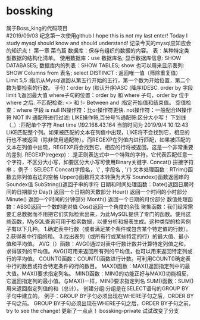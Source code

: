 # bossking
属于Boss_king的代码项目<br>
#2019/09/03 纪念第一次使用github 
I hope this is not my last enter!
Today I study mysql should know and should understand!
记录今天的mysql应知应会的知识点！
第一章 菜鸟篇
 数据库：保存有组织的数据的内容。
 表：某种特定类型数据的结构化清单。
 使用数据库：use 数据库名;
 显示数据库信息: SHOW DATABASES;
 数据库内的列表：SHOW TABLES;
 show 也可以用来显示表列: SHOW Columns from 表名;
 select DISTINCT : 返回唯一值（筛除重复值）
 Limit 5,5 :指示从Mysql返回从第五行开始的五行，第一个数为开始位置，第二个数为要检索的行数。
 子句：order by (默认升序)ASC (降序)DESC.
 order by 字段 limit 1;返回最大值
 where子句的位置：order by 和 where 子句，order by 位于 where 之后.
 不匹配检查: <> 和 !=
 Between and :指定开始值和结束值。
 空值检查：where 字段 is null
 IN操作符：比or操作符更快.
 not操作符：一般配合IN操作符 NOT IN
 通配符进行过滤: LIKE操作符,百分号%通配符:区分大小写！
 下划线（_）:匹配单个字符
 #net time \\192.168.43.164 当前时间为 2019/9/4 10:12:43
 LIKE匹配整个列。如果被匹配的文本在列值中出现，LIKE将不会找到它，相应的行也不被返回（除非使用通配符）。而REGEXP在列值内进行匹配，如果被匹配的文本在列值中出现，REGEXP将会找到它，相应的行将被返回。这是一个非常重要的差别.
 REGEXP(regexp)：.是正则表达式中一个特殊的字符，它代表匹配任意一个字符，不区分大小写，如要区分大小写可使用Binary关键字.
 Concat() 拼接字符串；
 例子：SELECT Concat(字段名，'(' , 字段名 , ')')
 文本处理函数：RTrim()函数去除列值右边的空格
              Upper()函数将文本转换为大写
              Soundex()函数返回串的Soundex值
              SubString()返回子串的字符
 日期和时间处理函数：Date()返回日期时间的日期部分
                   Day() 返回一个日期的天数部分
                   Hour() 返回一个时间的小时部分
                   Minute() 返回一个时间的分钟部分
                   Month() 返回一个日期的月份部分
 数值处理函数：ABS()返回一个数的绝对值
              Cos()返回一个角度的余弦
 聚集函数：我们经常需要汇总数据而不用把它们实际检索出来，为此MySQL提供了专门的函数。使用这些函数，MySQL查询可用于检索数据，以便分析和报表生成。这种类型的检索例子有以下几种。
            1.确定表中行数（或者满足某个条件或包含某个特定值的行数）。
            2.获得表中行组的和。
            3.找出表列（或所有行或某些特定的行）的最大值、最小值和平均值。
            AVG（）函数：AVG()通过对表中行数计数并计算特定列值之和，求得该列的平均值。AVG()可用来返回所有列的平均值，也可以用来返回特定列或行的平均值。
            COUNT()函数：COUNT()函数进行计数。可利用COUNT()确定表中行的数目或符合特定条件的行的数目。
            MAX()函数：MAX()返回指定列中的最大值。MAX()要求指定列名。
            MIN()函数：MIN()的功能正好与MAX()功能相反，它返回指定列的最小值。与MAX()一样，MIN()要求指定列名
            SUM()函数：SUM()用来返回指定列值的和（总计）。
创建分组:分组是在SELECT语句的GROUP BY子句中建立的。
例子：GROUP BY子句必须出现在WHERE子句之后，ORDER BY子句之前。
GROUP BY子句必须出现在WHERE子句之后，ORDER BY子句之前。
try to see the change!
更新了一点点！
bossking-private 试试改变了分支
